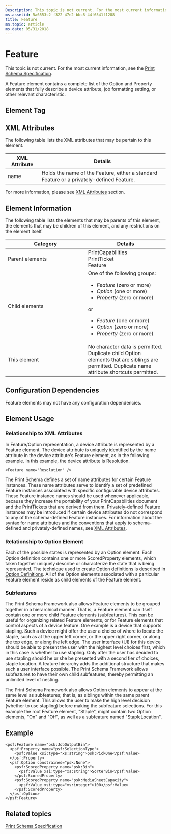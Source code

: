 ```yaml
---
Description: This topic is not current. For the most current information, see the Print Schema Specification.
ms.assetid: 5a6553c2-f322-47e2-bbc8-44f6541f1288
title: Feature
ms.topic: article
ms.date: 05/31/2018
---
```


# Feature

This topic is not current. For the most current information, see the [Print Schema Specification](https://www.microsoft.com/whdc/xps/printschema.mspx).

A Feature element contains a complete list of the Option and Property elements that fully describe a device attribute, job formatting setting, or other relevant characteristic.

## Element Tag

<Feature>

## XML Attributes

The following table lists the XML attributes that may be pertain to this element.



| XML Attribute   | Details                                                                                              |
|-----------------|------------------------------------------------------------------------------------------------------|
| name<br/> | Holds the name of the Feature, either a standard Feature or a privately-defined Feature. <br/> |



 

For more information, please see [XML Attributes](xml-attributes.md) section.

## Element Information

The following table lists the elements that may be parents of this element, the elements that may be children of this element, and any restrictions on the element itself.



<table>
<colgroup>
<col style="width: 50%" />
<col style="width: 50%" />
</colgroup>
<thead>
<tr class="header">
<th>Category</th>
<th>Details</th>
</tr>
</thead>
<tbody>
<tr class="odd">
<td>Parent elements<br/></td>
<td>PrintCapabilities <br/> PrintTicket <br/> Feature<br/></td>
</tr>
<tr class="even">
<td>Child elements<br/></td>
<td>One of the following groups:<br/>
<ul>
<li><em>Feature</em> (zero or more)<br/></li>
<li><em>Option</em> (one or more)<br/></li>
<li><em>Property</em> (zero or more)<br/></li>
</ul>
or <br/>
<ul>
<li><em>Feature</em> (one or more)<br/></li>
<li><em>Option</em> (zero or more)<br/></li>
<li><em>Property</em> (zero or more)<br/></li>
</ul></td>
</tr>
<tr class="odd">
<td>This element<br/></td>
<td>No character data is permitted.<br/> Duplicate child Option elements that are siblings are permitted. Duplicate name attribute shortcuts permitted. <br/></td>
</tr>
</tbody>
</table>



 

## Configuration Dependencies

Feature elements may not have any configuration dependencies.

## Element Usage

### Relationship to XML Attributes

In Feature/Option representation, a device attribute is represented by a Feature element. The device attribute is uniquely identified by the name attribute in the device attribute's Feature element, as in the following example. In this example, the device attribute is Resolution.

``` syntax
<Feature name="Resolution" />
```

The Print Schema defines a set of name attributes for certain Feature instances. These name attributes serve to identify a set of predefined Feature instances associated with specific configurable device attributes. These Feature instance names should be used whenever applicable, because they increase the portability of your PrintCapabilities document and the PrintTickets that are derived from them. Privately-defined Feature instances may be introduced if certain device attributes do not correspond to any of the schema-defined Feature instances. For information about the syntax for name attributes and the conventions that apply to schema-defined and privately-defined names, see [XML Attributes](xml-attributes.md).

### Relationship to Option Element

Each of the possible states is represented by an Option element. Each Option definition contains one or more ScoredProperty elements, which taken together uniquely describe or characterize the state that is being represented. The technique used to create Option definitions is described in [Option Definitions](option-definitions.md). All of the Option elements associated with a particular Feature element reside as child elements of the Feature element.

### Subfeatures

The Print Schema Framework also allows Feature elements to be grouped together in a hierarchical manner. That is, a Feature element can itself contain one or more child Feature elements (subfeatures). This can be useful for organizing related Feature elements, or for Feature elements that control aspects of a device feature. One example is a device that supports stapling. Such a device might offer the user a choice of where to locate the staple, such as at the upper left corner, or the upper right corner, or along the top edge, or along the left edge. The user interface (UI) for this device should be able to present the user with the highest level choices first, which in this case is whether to use stapling. Only after the user has decided to use stapling should he or she be presented with a second tier of choices, staple location. A feature hierarchy adds the additional structure that makes such a user interface possible. The Print Schema Framework allows subfeatures to have their own child subfeatures, thereby permitting an unlimited level of nesting.

The Print Schema Framework also allows Option elements to appear at the same level as subfeatures; that is, as siblings within the same parent Feature element. This allows the user to make the high level decision (whether to use stapling) before making the subfeature selections. For this example the root Feature element, "Staple", might contain two Option elements, "On" and "Off", as well as a subfeature named "StapleLocation".

## Example

``` syntax
<psf:Feature name="psk:JobOutputBin">
  <psf:Property name="psf:SelectionType">
    <psf:Value xsi:type="xs:string">psk:PickOne</psf:Value>
  </psf:Property>
  <psf:Option constrained="psk:None">
    <psf:ScoredProperty name="psk:Bin">
      <psf:Value xsi:type="xs:string">SorterBin</psf:Value>
    </psf:ScoredProperty>
    <psf:ScoredProperty name="psk:MediaSheetCapacity">
      <psf:Value xsi:type="xs:integer">100</psf:Value>
    </psf:ScoredProperty>
  </psf:Option>
</psf:Feature>
```

## Related topics

<dl> <dt>

[Print Schema Specification](https://www.microsoft.com/whdc/xps/printschema.mspx)
</dt> </dl>

 

 




